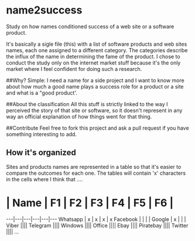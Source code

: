 # name2success
Study on how names conditioned success of a web site or a software product.

It's basically a sigle file (this) with a list of software products and web sites  names, each one assigned to a different category. The categories describe the influx of the name in determining the fame of the product.  I chose to conduct the study only on the internet market stuff because it's the only market where I feel confident for doing such a research.

##Why?
Simple: I need a name for a side project and I want to know more about how much a good name plays a success role for a product or a site and what is a "good product'.

##About the classification
All this stuff is strictly linked to the way I perceived the story of that site or software, so it doesn't represent in any way an official explanation of how things went for that thing.

##Contribute
Feel free to fork this project and ask a pull request if you have something interesting to add.

## How it's organized
Sites and products names are represented in a table so that it's easier to compare the outcomes for each one. The tables will contain 'x' characters in the cells where I think that ....

# | Name | F1 | F2 | F3 | F4 | F5 | F6 |
---|---|---|---|---|---
Whatsapp | x | x | x | x
Facebook | | | | 
Google | x | | |
Viber ||||
Telegram ||||
Windows ||||
Office ||||
Ebay ||||
Piratebay ||||
Twitter ||||
...

